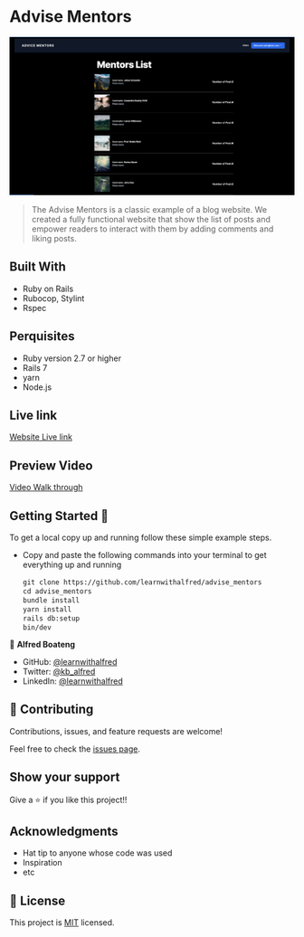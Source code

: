 # Advise Mentors

![Advise Mentors](advise_mentors.png)

> The Advise Mentors is a classic example of a blog website. We created a fully functional website that show the list of posts and empower readers to interact with them by adding comments and liking posts.

## Built With

* Ruby on Rails
* Rubocop, Stylint
* Rspec

## Perquisites

 - Ruby version 2.7 or higher
 - Rails 7
 - yarn
 - Node.js

## Live link

[Website Live link](https://nana-ama.herokuapp.com/)

## Preview Video

[Video Walk through](https://www.loom.com/share/5463d533e60a4596a1ac70c89ecbfe36)

## Getting Started 🙌

To get a local copy up and running follow these simple example steps.

- Copy and paste the following commands into your terminal to get everything up and running
  ```
  git clone https://github.com/learnwithalfred/advise_mentors
  cd advise_mentors
  bundle install
  yarn install
  rails db:setup
  bin/dev

👤 **Alfred Boateng**

- GitHub: [@learnwithalfred](https://github.com/learnwithalfred)
- Twitter: [@kb_alfred](https://twitter.com/kb_alfred)
- LinkedIn: [@learnwithalfred](https://www.linkedin.com/in/learnwithalfred/)


## 🤝 Contributing

Contributions, issues, and feature requests are welcome!

Feel free to check the [issues page](../../issues/).

## Show your support

Give a ⭐️ if you like this project!!

## Acknowledgments

- Hat tip to anyone whose code was used
- Inspiration
- etc

## 📝 License

This project is [MIT](./MIT.md) licensed.
